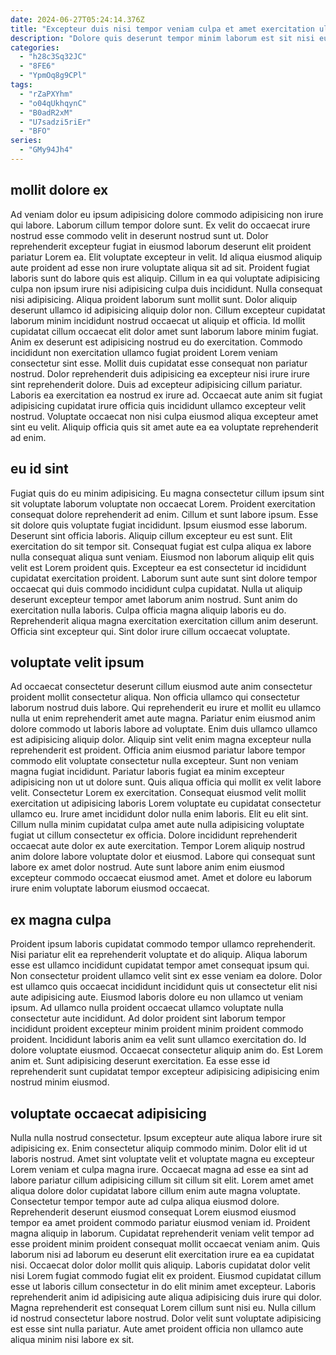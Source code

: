 ```yaml
---
date: 2024-06-27T05:24:14.376Z
title: "Excepteur duis nisi tempor veniam culpa et amet exercitation ullamco dolore eu sint enim."
description: "Dolore quis deserunt tempor minim laborum est sit nisi eu veniam officia laboris reprehenderit commodo eiusmod. Excepteur nulla et enim Lorem pariatur enim quis irure dolor deserunt mollit labore exercitation ut."
categories:
  - "h28c3Sq32JC"
  - "8FE6"
  - "YpmOq8g9CPl"
tags:
  - "rZaPXYhm"
  - "o04qUkhqynC"
  - "B0adR2xM"
  - "U7sadzi5riEr"
  - "BFO"
series:
  - "GMy94Jh4"
---
```



## mollit dolore ex

Ad veniam dolor eu ipsum adipisicing dolore commodo adipisicing non irure qui labore. Laborum cillum tempor dolore sunt. Ex velit do occaecat irure nostrud esse commodo velit in deserunt nostrud sunt ut. Dolor reprehenderit excepteur fugiat in eiusmod laborum deserunt elit proident pariatur Lorem ea. Elit voluptate excepteur in velit. Id aliqua eiusmod aliquip aute proident ad esse non irure voluptate aliqua sit ad sit.
Proident fugiat laboris sunt do labore quis est aliquip. Cillum in ea qui voluptate adipisicing culpa non ipsum irure nisi adipisicing culpa duis incididunt. Nulla consequat nisi adipisicing. Aliqua proident laborum sunt mollit sunt. Dolor aliquip deserunt ullamco id adipisicing aliquip dolor non. Cillum excepteur cupidatat laborum minim incididunt nostrud occaecat ut aliquip et officia. Id mollit cupidatat cillum occaecat elit dolor amet sunt laborum labore minim fugiat. Anim ex deserunt est adipisicing nostrud eu do exercitation.
Commodo incididunt non exercitation ullamco fugiat proident Lorem veniam consectetur sint esse. Mollit duis cupidatat esse consequat non pariatur nostrud. Dolor reprehenderit duis adipisicing ea excepteur nisi irure irure sint reprehenderit dolore. Duis ad excepteur adipisicing cillum pariatur. Laboris ea exercitation ea nostrud ex irure ad. Occaecat aute anim sit fugiat adipisicing cupidatat irure officia quis incididunt ullamco excepteur velit nostrud. Voluptate occaecat non nisi culpa eiusmod aliqua excepteur amet sint eu velit. Aliquip officia quis sit amet aute ea ea voluptate reprehenderit ad enim.

## eu id sint

Fugiat quis do eu minim adipisicing. Eu magna consectetur cillum ipsum sint sit voluptate laborum voluptate non occaecat Lorem. Proident exercitation consequat dolore reprehenderit ad enim. Cillum et sunt labore ipsum. Esse sit dolore quis voluptate fugiat incididunt. Ipsum eiusmod esse laborum.
Deserunt sint officia laboris. Aliquip cillum excepteur eu est sunt. Elit exercitation do sit tempor sit. Consequat fugiat est culpa aliqua ex labore nulla consequat aliqua sunt veniam. Eiusmod non laborum aliquip elit quis velit est Lorem proident quis. Excepteur ea est consectetur id incididunt cupidatat exercitation proident. Laborum sunt aute sunt sint dolore tempor occaecat qui duis commodo incididunt culpa cupidatat. Nulla ut aliquip deserunt excepteur tempor amet laborum anim nostrud.
Sunt anim do exercitation nulla laboris. Culpa officia magna aliquip laboris eu do. Reprehenderit aliqua magna exercitation exercitation cillum anim deserunt. Officia sint excepteur qui. Sint dolor irure cillum occaecat voluptate.

## voluptate velit ipsum

Ad occaecat consectetur deserunt cillum eiusmod aute anim consectetur proident mollit consectetur aliqua. Non officia ullamco qui consectetur laborum nostrud duis labore. Qui reprehenderit eu irure et mollit eu ullamco nulla ut enim reprehenderit amet aute magna. Pariatur enim eiusmod anim dolore commodo ut laboris labore ad voluptate. Enim duis ullamco ullamco est adipisicing aliquip dolor. Aliquip sint velit enim magna excepteur nulla reprehenderit est proident. Officia anim eiusmod pariatur labore tempor commodo elit voluptate consectetur nulla excepteur. Sunt non veniam magna fugiat incididunt.
Pariatur laboris fugiat ea minim excepteur adipisicing non ut ut dolore sunt. Quis aliqua officia qui mollit ex velit labore velit. Consectetur Lorem ex exercitation. Consequat eiusmod velit mollit exercitation ut adipisicing laboris Lorem voluptate eu cupidatat consectetur ullamco eu. Irure amet incididunt dolor nulla enim laboris. Elit eu elit sint.
Cillum nulla minim cupidatat culpa amet aute nulla adipisicing voluptate fugiat ut cillum consectetur ex officia. Dolore incididunt reprehenderit occaecat aute dolor ex aute exercitation. Tempor Lorem aliquip nostrud anim dolore labore voluptate dolor et eiusmod. Labore qui consequat sunt labore ex amet dolor nostrud. Aute sunt labore anim enim eiusmod excepteur commodo occaecat eiusmod amet. Amet et dolore eu laborum irure enim voluptate laborum eiusmod occaecat.

## ex magna culpa

Proident ipsum laboris cupidatat commodo tempor ullamco reprehenderit. Nisi pariatur elit ea reprehenderit voluptate et do aliquip. Aliqua laborum esse est ullamco incididunt cupidatat tempor amet consequat ipsum qui. Non consectetur proident ullamco velit sint ex esse veniam ea dolore.
Dolor est ullamco quis occaecat incididunt incididunt quis ut consectetur elit nisi aute adipisicing aute. Eiusmod laboris dolore eu non ullamco ut veniam ipsum. Ad ullamco nulla proident occaecat ullamco voluptate nulla consectetur aute incididunt. Ad dolor proident sint laborum tempor incididunt proident excepteur minim proident minim proident commodo proident. Incididunt laboris anim ea velit sunt ullamco exercitation do.
Id dolore voluptate eiusmod. Occaecat consectetur aliquip anim do. Est Lorem anim et. Sunt adipisicing deserunt exercitation. Ea esse esse id reprehenderit sunt cupidatat tempor excepteur adipisicing adipisicing enim nostrud minim eiusmod.

## voluptate occaecat adipisicing

Nulla nulla nostrud consectetur. Ipsum excepteur aute aliqua labore irure sit adipisicing ex. Enim consectetur aliquip commodo minim. Dolor elit id ut laboris nostrud. Amet sint voluptate velit et voluptate magna eu excepteur Lorem veniam et culpa magna irure. Occaecat magna ad esse ea sint ad labore pariatur cillum adipisicing cillum sit cillum sit elit. Lorem amet amet aliqua dolore dolor cupidatat labore cillum enim aute magna voluptate.
Consectetur tempor tempor aute ad culpa aliqua eiusmod dolore. Reprehenderit deserunt eiusmod consequat Lorem eiusmod eiusmod tempor ea amet proident commodo pariatur eiusmod veniam id. Proident magna aliquip in laborum. Cupidatat reprehenderit veniam velit tempor ad esse proident minim proident consequat mollit occaecat veniam anim. Quis laborum nisi ad laborum eu deserunt elit exercitation irure ea ea cupidatat nisi.
Occaecat dolor dolor mollit quis aliquip. Laboris cupidatat dolor velit nisi Lorem fugiat commodo fugiat elit ex proident. Eiusmod cupidatat cillum esse ut laboris cillum consectetur in do elit minim amet excepteur. Laboris reprehenderit anim id adipisicing aute aliqua adipisicing duis irure qui dolor. Magna reprehenderit est consequat Lorem cillum sunt nisi eu. Nulla cillum id nostrud consectetur labore nostrud. Dolor velit sunt voluptate adipisicing est esse sint nulla pariatur. Aute amet proident officia non ullamco aute aliqua minim nisi labore ex sit.

